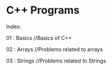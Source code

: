 # C++ Programs 

Index: 

01 : Basics //Basics of C++

02 : Arrays //Problems related to arrays

03 : Strings //Problems related to Strings
